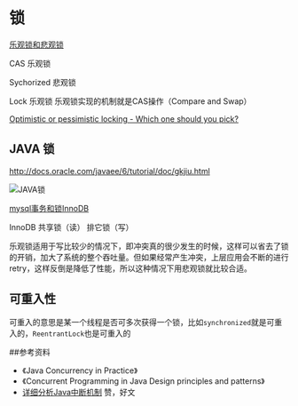 # 锁

[乐观锁和悲观锁](http://www.cnblogs.com/guyufei/archive/2011/01/10/1931632.html)

CAS 乐观锁

Sychorized 悲观锁

Lock 乐观锁 乐观锁实现的机制就是CAS操作（Compare and Swap）

[Optimistic or pessimistic locking - Which one should you pick?](http://blog.couchbase.com/optimistic-or-pessimistic-locking-which-one-should-you-pick)



## JAVA 锁

http://docs.oracle.com/javaee/6/tutorial/doc/gkjiu.html

![JAVA锁](http://7xpmu3.com1.z0.glb.clouddn.com/java_lock_mode.png)


[mysql事务和锁InnoDB](http://www.cnblogs.com/zhaoyl/p/4121010.html)

InnoDB  共享锁（读）  排它锁（写）


乐观锁适用于写比较少的情况下，即冲突真的很少发生的时候，这样可以省去了锁的开销，加大了系统的整个吞吐量。但如果经常产生冲突，上层应用会不断的进行retry，这样反倒是降低了性能，所以这种情况下用悲观锁就比较合适。



## 可重入性

可重入的意思是某一个线程是否可多次获得一个锁，比如`synchronized`就是可重入的，`ReentrantLock`也是可重入的 


##参考资料
* 《Java Concurrency in Practice》
* 《Concurrent Programming in Java Design principles and patterns》
* [详细分析Java中断机制](http://www.infoq.com/cn/articles/java-interrupt-mechanism)  赞，好文

